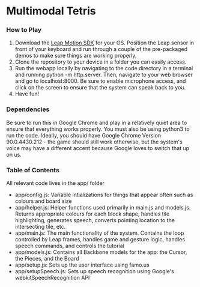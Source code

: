 # Multimodal Tetris

### How to Play
1. Download the [Leap Motion SDK](https://developer.leapmotion.com/) for your OS. Position the Leap sensor in front of your keyboard and run through a couple of the pre-packaged demos to make sure things are working properly.
2. Clone the repository to your device in a folder you can easily access. 
3. Run the webapp locally by navigating to the code directory in a terminal and running python -m http.server. Then, navigate to your web browser and go to localhost:8000. Be sure to enable microphone access, and click on the screen to ensure that the system can speak back to you.
4. Have fun!

### Dependencies
Be sure to run this in Google Chrome and play in a relatively quiet area to ensure that everything works properly. You must also be using python3 to run the code. Ideally, you should have Google Chrome Version 90.0.4430.212 - the game should still work otherwise, but the system's voice may have a different accent because Google loves to switch that up on us. 


### Table of Contents
All relevant code lives in the app/ folder
* app/config.js: Variable intializations for things that appear often such as colours and board size
* app/helper.js: Helper functions used primarily in main.js and models.js. Returns appropriate colours for each block shape, handles tile highlighting, generates speech, converts pointing location to the intersecting tile, etc.
* app/main.js: The main functionality of the system. Contains the loop controlled by Leap frames, handles game and gesture logic, handles speech commands, and controls the tutorial
* app/models.js: Contains all Backbone models for the app: the Cursor, the Pieces, and the Board
* app/setup.js: Sets up the user interface using famo.us
* app/setupSpeech.js: Sets up speech recognition using Google's webkitSpeechRecognition API
